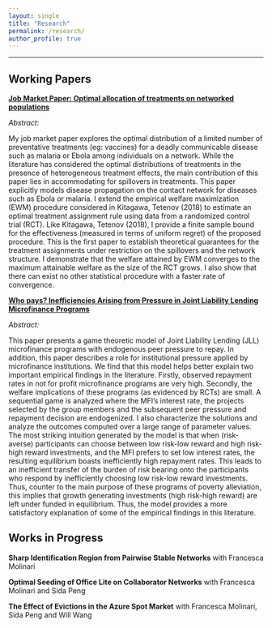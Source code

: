```yaml
---
layout: single
title: "Research"
permalink: /research/
author_profile: true
---
```

---
## Working Papers

**[Job Market Paper: Optimal allocation of treatments on networked populations](http://AbhiAnanthEcon.github.io/files/Ananth_JMP_draft.pdf)** 

*Abstract:*

My job market paper explores the optimal distribution of a limited number of preventative treatments (eg: vaccines) for a deadly communicable disease such as malaria or Ebola among individuals on a network. While the literature has considered the optimal distributions of treatments in the presence of heterogeneous treatment effects, the main contribution of this paper lies in accommodating for spillovers in treatments. This paper explicitly models disease propagation on the contact network for diseases such as Ebola or malaria. I extend the empirical welfare maximization (EWM) procedure considered in Kitagawa, Tetenov (2018) to estimate an optimal treatment assignment rule using data from a randomized control trial (RCT). Like Kitagawa, Tetenov (2018), I provide a finite sample bound for the effectiveness (measured in terms of uniform regret) of the proposed procedure. This is the first paper to establish theoretical guarantees for the treatment assignments under restriction on the spillovers and the network structure. I demonstrate that the welfare attained by EWM converges to the maximum attainable welfare as the size of the RCT grows. I also show that there can exist no other statistical procedure with a faster rate of convergence.

**[Who pays? Inefficiencies Arising from Pressure in Joint Liability Lending Microfinance Programs](http://AbhiAnanthEcon.github.io/files/Ananth_microfinance.pdf)**

*Abstract:*

This paper presents a game theoretic model of Joint Liability Lending (JLL) microfinance programs with endogenous peer pressure to repay. In addition, this paper describes a role for institutional pressure applied by microfinance institutions. We find that this model helps better explain two important empirical findings in the literature. Firstly, observed repayment rates in not for profit microfinance programs are very high. Secondly, the welfare implications of these programs (as evidenced by RCTs) are small. A sequential game is analyzed where the MFI’s interest rate, the projects selected by the group members and the subsequent peer pressure and repayment decision are endogenized. I also characterize the solutions and analyze the outcomes computed over a large range of parameter values.
The most striking intuition generated by the model is that when (risk-averse) participants can choose between low risk-low reward and high risk-high reward investments, and the MFI prefers to set low interest rates, the resulting equilibrium boasts inefficiently high repayment rates. This leads to an inefficient transfer of the burden of risk bearing onto the participants who respond by inefficiently choosing low risk-low reward investments. Thus, counter to the main purpose of these programs of poverty alleviation, this implies that growth generating investments (high risk-high reward) are left under funded in equilibrium. Thus, the model provides a more satisfactory explanation of some of the empirical findings in this literature.
## Works in Progress

**Sharp Identification Region from Pairwise Stable Networks** with Francesca Molinari

**Optimal Seeding of Office Lite on Collaborator Networks** with Francesca Molinari and Sida Peng

**The Effect of Evictions in the Azure Spot Market** with Francesca Molinari, Sida Peng and Will Wang
